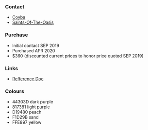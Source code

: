 ### Contact
- [Coyba](https://www.deviantart.com/coyba)
- [Saints-Of-The-Oasis](https://www.deviantart.com/saints-of-the-oasis/)

### Purchase
- Initial contact SEP 2019
- Purchased APR 2020
- $360 (discounted current prices to honor price quoted SEP 2019)

### Links
- [Refference Doc](https://docs.google.com/document/d/1Rzicz5K3uylycIwp8Op-A1M0epjIm0wnElrPLGa6bIc/edit)

### Colours
- 44303D dark purple
- 817381 light purple
- D19480 peach
- F1D29B sand
- FFE897 yellow
